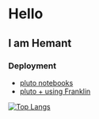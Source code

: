 # Hello
## I am Hemant
### Deployment
  * [pluto notebooks](https://themantra108.github.io/kaggle/)
  * [pluto + using Franklin](https://themantra108.github.io/plutoTemplate/)

[![Top Langs](https://github-readme-stats.vercel.app/api/top-langs/?username=themantra108)](https://github.com/themantra108/github-readme-stats)
